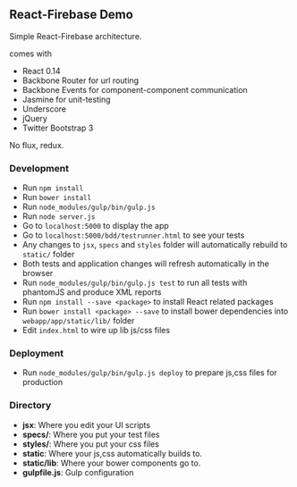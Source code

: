 ## React-Firebase Demo

Simple React-Firebase architecture.

comes with
* React 0.14
* Backbone Router for url routing
* Backbone Events for component-component communication
* Jasmine for unit-testing
* Underscore
* jQuery
* Twitter Bootstrap 3

No flux, redux.

### Development
* Run `npm install`
* Run `bower install`
* Run `node_modules/gulp/bin/gulp.js`
* Run `node server.js`
* Go to `localhost:5000` to display the app
* Go to `localhost:5000/bdd/testrunner.html` to see your tests
* Any changes to `jsx`, `specs` and `styles` folder will automatically rebuild to `static/` folder
* Both tests and application changes will refresh automatically in the browser
* Run `node_modules/gulp/bin/gulp.js test` to run all tests with phantomJS and produce XML reports
* Run `npm install --save <package>` to install React related packages
* Run `bower install <package> --save` to install bower dependencies into `webapp/app/static/lib/` folder
* Edit `index.html` to wire up lib js/css files

### Deployment
* Run `node_modules/gulp/bin/gulp.js deploy` to prepare js,css files for production

### Directory
* **jsx**: Where you edit your UI scripts
* **specs/**: Where you put your test files
* **styles/**: Where you put your css files
* **static**: Where your js,css automatically builds to.
* **static/lib**: Where your bower components go to.
* **gulpfile.js**: Gulp configuration
